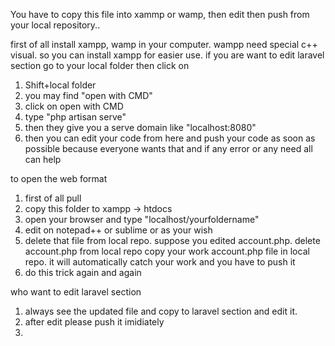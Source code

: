You have to copy this file into xammp or wamp, then edit then push from your local repository..


first of all install xampp, wamp in your computer. wampp need special c++ visual. so you can install xampp for easier use.
if you are want to edit laravel section go to your local folder
then click on
1. Shift+local folder
2. you may find "open with CMD"
3. click on open with CMD
4. type "php artisan serve"
5. then they give you a serve domain like "localhost:8080"
6. then you can edit your code from here and push your code as soon as possible
	because everyone wants that and if any error or any need all can help


to open the web format
1. first of all pull
2. copy this folder to xampp -> htdocs
3. open your browser and type "localhost/yourfoldername"
4. edit on notepad++ or sublime or as your wish
5. delete that file from local repo.
	suppose you edited account.php.
		delete account.php from local repo
			copy your work account.php file in local repo.
				it will automatically catch your work and you have to push it
6. do this trick again and again


who want to edit laravel section
1. always see the updated file and copy to laravel section and edit it.
2. after edit please push it imidiately
3.


